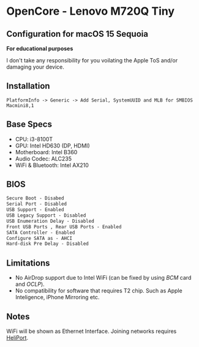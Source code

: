 # OpenCore - Lenovo M720Q Tiny

<!-- <p align="center"> -->
<!--     <img height="auto" width="auto" src="images/screenshot.png" /> -->
<!-- </p> -->

## Configuration for macOS 15 Sequoia

**For educational purposes**

I don't take any responsibility for you voilating the Apple ToS and/or damaging your device.

## Installation

```
PlatformInfo -> Generic -> Add Serial, SystemUUID and MLB for SMBIOS Macmini8,1
```

## Base Specs

- CPU: i3-8100T
- GPU: Intel HD630 (DP, HDMI)
- Motherboard: Intel B360
- Audio Codec: ALC235
- WiFi & Bluetooth: Intel AX210

## BIOS

```md
Secure Boot - Disabed
Serial Port - Disabled
USB Support - Enabled
USB Legacy Support - Disabled
USB Enumeration Delay - Disabled
Front USB Ports , Rear USB Ports - Enabled
SATA Controller - Enabled
Configure SATA as - AHCI
Hard-disk Pre Delay - Disabled
```

## Limitations 

- No AirDrop support due to Intel WiFi (can be fixed by using _BCM_ card and _OCLP_).
- No compatibility for software that requires T2 chip. Such as Apple Inteligence, iPhone Mirroring etc.

## Notes

WiFi will be shown as Ethernet Interface. Joining networks requires [HeliPort](https://github.com/OpenIntelWireless/HeliPort).

